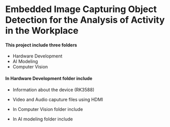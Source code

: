 # Embedded Image Capturing Object Detection for the Analysis of Activity in the Workplace

#### This project include three folders 
  * Hardware Development
  * AI Modeling 
  * Computer Vision

#### In Hardware Development folder include 
  * Information about the device (RK3588)
  * Video and Audio caputure files using HDMI 
 
* In Computer Vision folder include 

* In AI modeling folder include 


